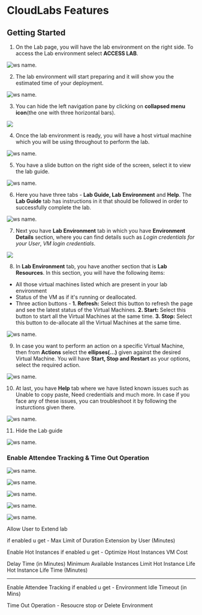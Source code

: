 # CloudLabs Features




## Getting Started

1. On the Lab page, you will have the lab environment on the right side. To access the Lab environment select **ACCESS LAB**.

![ws name.](media/udacity-01.png)

2. The lab environment will start preparing and it will show you the estimated time of your deployment.

![ws name.](media/udacity-02.png)

3. You can hide the left navigation pane by clicking on **collapsed menu icon**(the one with three horizontal bars).

![](media/udacity-01.gif?raw=true)

4. Once the lab environment is ready, you will have a host virtual machine which you will be using throughout to perform the lab.

![ws name.](media/udacity-14.png)

5. You have a slide button on the right side of the screen, select it to view the lab guide.

![ws name.](media/udacity-15.png)

6. Here you have three tabs - **Lab Guide, Lab Environment** and **Help**. The **Lab Guide** tab has instructions in it that should be followed in order to successfully complete the lab.

![ws name.](media/udacity-16.png)

7. Next you have **Lab Environment** tab in which you have **Environment Details** section, where you can find details such as _Login credentials for your User_, _VM login credentials_.

![](media/udacity-02.gif?raw=true)

8. In **Lab Environment** tab, you have another section that is **Lab Resources**. In this section, you will have the following items:
* All those virtual machines listed which are present in your lab environment
* Status of the VM as if it's running or deallocated.
* Three action buttons - 
      **1. Refresh:** Select this button to refresh the page and see the latest status of the Virtual Machines.
      **2. Start:** Select this button to start all the Virtual Machines at the same time.
      **3. Stop:** Select this button to de-allocate all the Virtual Machines at the same time.

![ws name.](media/udacity-04.png)

9. In case you want to perform an action on a specific Virtual Machine, then from **Actions** select the **ellipses(...)** given against the desired Virtual Machine. You will have **Start, Stop and Restart** as your options, select the required action.

![ws name.](media/udacity-05.png)

10. At last, you have **Help** tab where we have listed known issues such as Unable to copy paste, Need credentials and much more. In case if you face any of these issues, you can troubleshoot it by following the insturctions given there.

![ws name.](media/udacity-06.png)

11. Hide the Lab guide

![ws name.](media/udacity-07.png)

### Enable Attendee Tracking & Time Out Operation

![ws name.](media/udacity-09.png)


![ws name.](media/udacity-10.png)


![ws name.](media/udacity-11.png)



![ws name.](media/udacity-12.png)


![ws name.](media/udacity-13.png)












Allow User to Extend lab

if enabled u get - Max Limit of Duration Extension by User (Minutes) 


Enable Hot Instances 
if enabled u get - Optimize Host Instances VM Cost 

Delay Time (in Minutes)  Minimum Available Instances  Limit Hot Instance Life    Hot Instance Life Time (Minutes) 







------------------
Enable Attendee Tracking 
if enabled u get - Environment Idle Timeout (in Mins)

Time Out Operation - Resoucre stop or Delete Environment
































